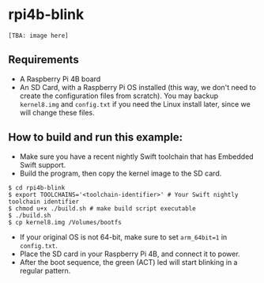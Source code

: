 # rpi4b-blink

`[TBA: image here]`

## Requirements

- A Raspberry Pi 4B board
- An SD Card, with a Raspberry Pi OS installed (this way, we don't need to create the configuration files from scratch). You may backup `kernel8.img` and `config.txt` if you need the Linux install later, since we will change these files.

## How to build and run this example:

- Make sure you have a recent nightly Swift toolchain that has Embedded Swift support.
- Build the program, then copy the kernel image to the SD card.
``` console
$ cd rpi4b-blink
$ export TOOLCHAINS='<toolchain-identifier>' # Your Swift nightly toolchain identifier
$ chmod u+x ./build.sh # make build script executable
$ ./build.sh
$ cp kernel8.img /Volumes/bootfs
```
- If your original OS is not 64-bit, make sure to set `arm_64bit=1` in `config.txt`.
- Place the SD card in your Raspberry Pi 4B, and connect it to power.
- After the boot sequence, the green (ACT) led will start blinking in a regular pattern.

